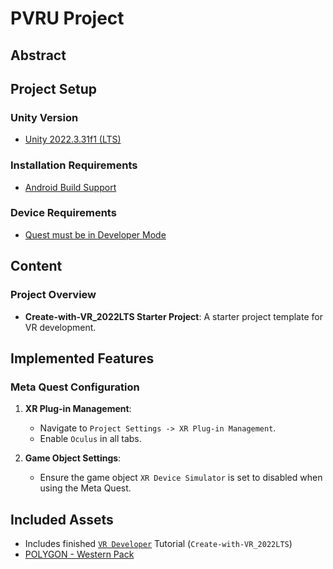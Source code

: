 # PVRU Project

## Abstract


## Project Setup

### Unity Version
- [Unity 2022.3.31f1 (LTS)](https://unity.com/releases/2022-lts)

### Installation Requirements
- [Android Build Support](https://docs.unity3d.com/Manual/android-sdksetup.html)

### Device Requirements
- [Quest must be in Developer Mode](https://developer.oculus.com/documentation/native/android/mobile-device-setup/)


## Content

### Project Overview
- **Create-with-VR_2022LTS Starter Project**: A starter project template for VR development.

## Implemented Features

### Meta Quest Configuration
1. **XR Plug-in Management**: 
    - Navigate to `Project Settings -> XR Plug-in Management`.
    - Enable `Oculus` in all tabs.

2. **Game Object Settings**:
    - Ensure the game object `XR Device Simulator` is set to disabled when using the Meta Quest.

## Included Assets
- Includes finished [`VR Developer`](https://learn.unity.com/learn/pathway/vr-development) Tutorial (`Create-with-VR_2022LTS`) 
- [POLYGON - Western Pack](https://syntystore.com/products/polygon-western-pack)
